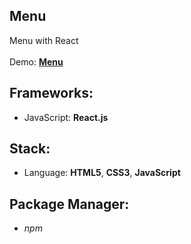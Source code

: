 ## Menu

Menu with React<br>
<br>
Demo: **[Menu](https://dejanv91.github.io/42-Menu/)**

## Frameworks:
* JavaScript: **React.js**

## Stack:
* Language: **HTML5**, **CSS3**, **JavaScript**

## Package Manager: 
* *npm*
